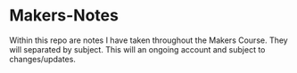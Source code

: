 # Makers-Notes
Within this repo are notes I have taken throughout the Makers Course. They will separated by subject.
This will an ongoing account and subject to changes/updates. 
